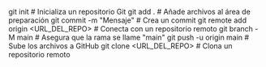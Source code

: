 git init                                # Inicializa un repositorio Git
git add .                               # Añade archivos al área de preparación
git commit -m "Mensaje"                 # Crea un commit
git remote add origin <URL_DEL_REPO>    # Conecta con un repositorio remoto
git branch -M main                      # Asegura que la rama se llame "main"
git push -u origin main                 # Sube los archivos a GitHub
git clone <URL_DEL_REPO>                # Clona un repositorio remoto

